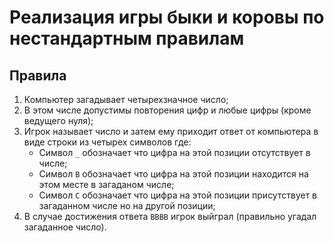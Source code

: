 # Реализация игры быки и коровы по нестандартным правилам

## Правила
1. Компьютер загадывает четырехзначное число;
2. В этом числе допустимы повторения цифр и любые цифры (кроме ведущего нуля);
3. Игрок называет число и затем ему приходит ответ от компьютера в виде строки из четырех символов где:
    * Символ `_` обозначает что цифра на этой позиции отсутствует в числе;
    * Символ `B` обозначает что цифра на этой позиции находится на этом месте в загаданом числе;
    * Символ `C` обозначает что цифра на этой позиции присутствует в загаданном числе но на другой позиции;
4. В случае достижения ответа `BBBB` игрок выйграл (правильно угадал загаданное число).
